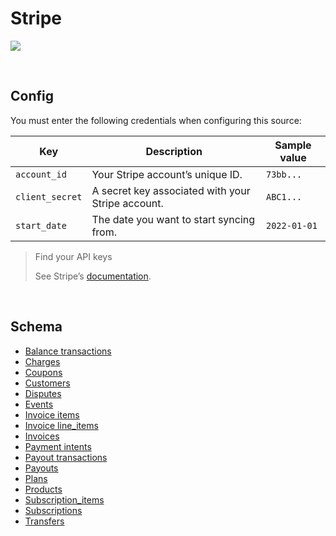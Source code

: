 # Stripe

![](https://user-images.githubusercontent.com/78053898/198754241-6581cb14-eddc-425b-b90f-e2a11ef22782.png)

<br />

## Config

You must enter the following credentials when configuring this source:

| Key | Description | Sample value
| --- | --- | --- |
| `account_id` | Your Stripe account’s unique ID. | `73bb...` |
| `client_secret` | A secret key associated with your Stripe account. | `ABC1...` |
| `start_date` | The date you want to start syncing from. | `2022-01-01` |

> Find your API keys
>
> See Stripe’s [documentation](https://stripe.com/docs/keys).

<br />

## Schema

- [Balance transactions](./schemas/balance_transactions.json)
- [Charges](./schemas/charges.json)
- [Coupons](./schemas/coupons.json)
- [Customers](./schemas/customers.json)
- [Disputes](./schemas/disputes.json)
- [Events](./schemas/events.json)
- [Invoice items](./schemas/invoice_items.json)
- [Invoice line_items](./schemas/invoice_line_items.json)
- [Invoices](./schemas/invoices.json)
- [Payment intents](./schemas/payment_intents.json)
- [Payout transactions](./schemas/payout_transactions.json)
- [Payouts](./schemas/payouts.json)
- [Plans](./schemas/plans.json)
- [Products](./schemas/products.json)
- [Subscription_items](./schemas/subscription_items.json)
- [Subscriptions](./schemas/subscriptions.json)
- [Transfers](./schemas/transfers.json)

<br />
